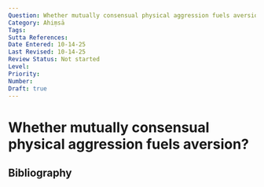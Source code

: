 ```yaml
---
Question: Whether mutually consensual physical aggression fuels aversion?
Category: Ahiṃsā
Tags: 
Sutta References: 
Date Entered: 10-14-25
Last Revised: 10-14-25
Review Status: Not started
Level: 
Priority: 
Number: 
Draft: true
---
```


# Whether mutually consensual physical aggression fuels aversion?

## Bibliography

<!-- 

Notes:



-->